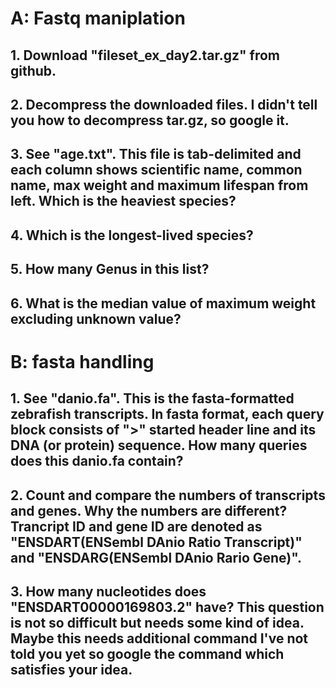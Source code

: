 # A: Fastq maniplation  
## 1. Download "fileset_ex_day2.tar.gz" from github.  
## 2. Decompress the downloaded files. I didn't tell you how to decompress tar.gz, so google it. 
## 3. See "age.txt". This file is tab-delimited and each column shows scientific name, common name, max weight and maximum lifespan from left. Which is the heaviest species?  
## 4. Which is the longest-lived species?  
## 5. How many Genus in this list?  
## 6. What is the median value of maximum weight excluding unknown value?

# B: fasta handling  
## 1. See "danio.fa". This is the fasta-formatted zebrafish transcripts. In fasta format, each query block consists of ">" started header line and its DNA (or protein) sequence. How many queries does this danio.fa contain?  
## 2. Count and compare the numbers of transcripts and genes. Why the numbers are different? Trancript ID and gene ID are denoted as "ENSDART(ENSembl DAnio Ratio Transcript)" and "ENSDARG(ENSembl DAnio Rario Gene)".  
## 3. How many nucleotides does "ENSDART00000169803.2" have? This question is not so difficult but needs some kind of idea. Maybe this needs additional command I've not told you yet so google the command which satisfies your idea.  
